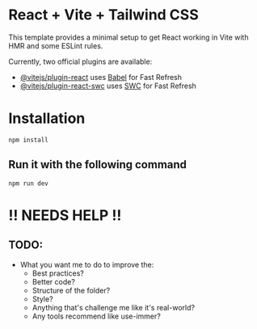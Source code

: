 # React + Vite + Tailwind CSS

This template provides a minimal setup to get React working in Vite with HMR and some ESLint rules.

Currently, two official plugins are available:

- [@vitejs/plugin-react](https://github.com/vitejs/vite-plugin-react/blob/main/packages/plugin-react/README.md) uses [Babel](https://babeljs.io/) for Fast Refresh
- [@vitejs/plugin-react-swc](https://github.com/vitejs/vite-plugin-react-swc) uses [SWC](https://swc.rs/) for Fast Refresh

# Installation
```
npm install
```

## Run it with the following command

```
npm run dev
```

# ‼️ NEEDS HELP ‼️

## TODO:

 - What you want me to do to improve the:
   - Best practices?
   - Better code?
   - Structure of the folder?
   - Style?
   - Anything that's challenge me like it's real-world?
   - Any tools recommend like use-immer?
